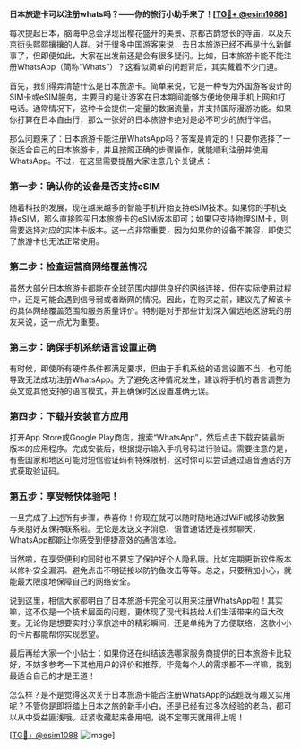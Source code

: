 **日本旅遊卡可以注册whats吗？——你的旅行小助手来了！[[TG💪+ @esim1088](https://t.me/s/esim1088)]**

每次提起日本，脑海中总会浮现出樱花盛开的美景、京都古韵悠长的寺庙，以及东京街头熙熙攘攘的人群。对于很多中国游客来说，去日本旅游已经不再是什么新鲜事了，但即便如此，大家在出发前还是会有很多疑问。比如，日本旅游卡能不能注册WhatsApp（简称“Whats”）？这看似简单的问题背后，其实藏着不少门道。

首先，我们得弄清楚什么是日本旅游卡。简单来说，它是一种专为外国游客设计的SIM卡或eSIM服务，主要目的是让游客在日本期间能够方便地使用手机上网和打电话。通常情况下，这种卡会提供一定量的数据流量，并支持国际漫游功能。如果你打算在日本自由行，那么一张好的日本旅游卡绝对是必不可少的旅行伴侣。

那么问题来了：日本旅游卡能注册WhatsApp吗？答案是肯定的！只要你选择了一张适合自己的日本旅游卡，并且按照正确的步骤操作，就能顺利注册并使用WhatsApp。不过，在这里需要提醒大家注意几个关键点：

### **第一步：确认你的设备是否支持eSIM**
随着科技的发展，现在越来越多的智能手机开始支持eSIM技术。如果你的手机支持eSIM，那么直接购买日本旅游卡的eSIM版本即可；如果只支持物理SIM卡，则需要选择对应的实体卡版本。这一点非常重要，因为如果你的设备不兼容，即使买了旅游卡也无法正常使用。

### **第二步：检查运营商网络覆盖情况**
虽然大部分日本旅游卡都能在全球范围内提供良好的网络连接，但在实际使用过程中，还是可能会遇到信号弱或者断网的情况。因此，在购买之前，建议先了解该卡的具体网络覆盖范围和服务质量评价。特别是对于那些计划深入偏远地区游玩的朋友来说，这一点尤为重要。

### **第三步：确保手机系统语言设置正确**
有时候，即使所有硬件条件都满足要求，但由于手机系统的语言设置不当，也可能导致无法成功注册WhatsApp。为了避免这种情况发生，建议将手机的语言调整为英文或其他支持的语言模式，并且确保时区设置准确无误。

### **第四步：下载并安装官方应用**
打开App Store或Google Play商店，搜索“WhatsApp”，然后点击下载安装最新版本的应用程序。完成安装后，根据提示输入手机号码进行验证。需要注意的是，有些国家和地区可能对短信验证码有特殊限制，这时你可以尝试通过语音通话的方式获取验证码。

### **第五步：享受畅快体验吧！**
一旦完成了上述所有步骤，恭喜你！你现在就可以随时随地通过WiFi或移动数据与亲朋好友保持联系啦。无论是发送文字消息、语音通话还是视频聊天，WhatsApp都能让你感受到便捷高效的通信体验。

当然啦，在享受便利的同时也不要忘了保护好个人隐私哦。比如定期更新软件版本以修补安全漏洞、避免点击不明链接以防钓鱼攻击等等。总之，只要稍加小心，就能最大限度地保障自己的网络安全。

说到这里，相信大家都明白了日本旅游卡完全可以用来注册WhatsApp啦！其实嘛，这不仅是一个技术层面的问题，更体现了现代科技给人们生活带来的巨大改变。无论你是想要实时分享旅途中的精彩瞬间，还是单纯为了方便联络，这款小小的卡片都能帮你实现愿望。

最后再给大家一个小贴士：如果你还在纠结该选哪家服务商提供的日本旅游卡比较好，不妨多参考一下其他用户的评价和推荐。毕竟每个人的需求都不一样嘛，找到最适合自己的才是王道！

怎么样？是不是觉得这次关于日本旅游卡能否注册WhatsApp的话题既有趣又实用呢？不管你是即将踏上日本之旅的新手小白，还是已经有过多次经验的老鸟，都可以从中受益匪浅哦。赶紧收藏起来备用吧，说不定哪天就用得上呢！

[[TG💪+ @esim1088](https://t.me/s/esim1088) ![Image](https://i.postimg.cc/4NQfJmqS/Snipaste-2025-05-13-00-14-12.png)]